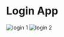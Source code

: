 # Login App

![login 1](https://user-images.githubusercontent.com/107364882/178494854-2725603a-4fdd-407c-868a-cb47751582d4.jpeg)
![login 2](https://user-images.githubusercontent.com/107364882/178494868-3afa0a41-fa7a-42ac-b3c2-ca4690b5848c.jpeg)

